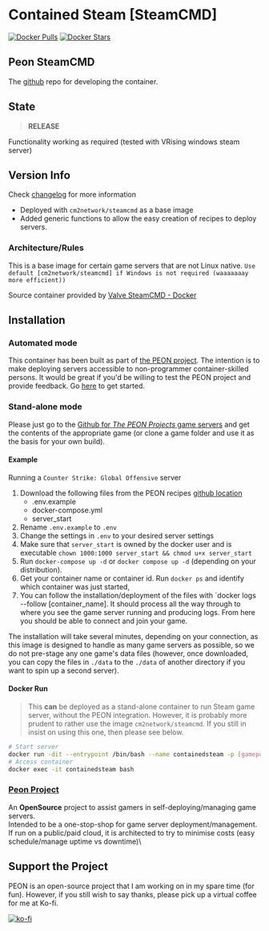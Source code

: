 # Contained Steam [SteamCMD]

[![Docker Pulls](https://img.shields.io/docker/pulls/umlatt/steamcmd.svg)](https://hub.docker.com/r/umlatt/steamcmd)
[![Docker Stars](https://img.shields.io/docker/stars/umlatt/steamcmd.svg)](https://hub.docker.com/r/umlatt/steamcmd)

## Peon SteamCMD

The [github](https://github.com/the-peon-project/peon-wartable/tree/master/containers/steamcmd) repo for developing the container.

## State

> **RELEASE**

Functionality working as required (tested with VRising windows steam server)

## Version Info

Check [changelog](http://docs.warcamp.org/development/02_wartable/#contained-steam) for more information

- Deployed with ``cm2network/steamcmd`` as a base image
- Added generic functions to allow the easy creation of recipes to deploy servers.

### Architecture/Rules

This is a base image for certain game servers that are not Linux native. ``Use default [cm2network/steamcmd] if Windows is not required (waaaaaaay more efficient))``

Source container provided by [Valve SteamCMD - Docker](https://developer.valvesoftware.com/wiki/SteamCMD#Docker)

## Installation

### Automated mode

This container has been built as part of [the PEON project](http://docs.warcamp.org). The intention is to make deploying servers accessible to non-programmer container-skilled persons. It would be great if you'd be willing to test the PEON project and provide feedback. Go [here](http://docs.warcamp.org/guides/#peon-deployment) to get started.

### Stand-alone mode

Please just go to the [Github for *The PEON Projects* game servers](https://github.com/the-peon-project/peon-warplans) and get the contents of the appropriate game (or clone a game folder and use it as the basis for your own build).

#### Example

Running a `Counter Strike: Global Offensive` server

1. Download the following files from the PEON recipes [github location](https://github.com/the-peon-project/peon-warplans/tree/main/csgo)
    - .env.example
    - docker-compose.yml
    - server_start
2. Rename `.env.example` to `.env`
3. Change the settings in `.env` to your desired server settings
4. Make sure that `server_start` is owned by the docker user and is executable `chown 1000:1000 server_start && chmod u+x server_start`
5. Run `docker-compose up -d` or `docker compose up -d` (depending on your distribution).
6. Get your container name or container id. Run `docker ps` and identify which container was just started,
7. You can follow the installation/deployment of the files with `docker logs --follow [container_name]. It should process all the way through to where you see the game server running and producing logs. From here you should be able to connect and join your game.

The installation will take several minutes, depending on your connection, as this image is designed to handle as many game servers as possible, so we do not pre-stage any one game's data files (however, once downloaded, you can copy the files in `./data` to the `./data` of another directory if you want to spin up a second server).

#### Docker Run

> This **can** be deployed as a stand-alone container to run Steam game server, without the PEON integration. However, it is probably more prudent to rather use the image `cm2network/steamcmd`. 
> If you still in insist on using this one, then please see below.

```bash
# Start server
docker run -dit --entrypoint /bin/bash --name containedsteam -p [gameport_01]:[gameport_01] umlatt/steamcmd:latest
# Access container
docker exec -it containedsteam bash
```

### [Peon Project](http://docs.warcamp.org)

An **OpenSource** project to assist gamers in self-deploying/managing game servers.\
Intended to be a one-stop-shop for game server deployment/management.\
If run on a public/paid cloud, it is architected to try to minimise costs (easy schedule/manage uptime vs downtime)\

## Support the Project

PEON is an open-source project that I am working on in my spare time (for fun).
However, if you still wish to say thanks, please pick up a virtual coffee for me at Ko-fi.

[![ko-fi](https://ko-fi.com/img/githubbutton_sm.svg)](https://ko-fi.com/K3K567ILJ)